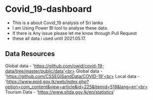 # Covid_19-dashboard
- This is a about Covid_19 analysis of Sri lanka<br>
- I am Using Power BI tool to analyse these data.<br>
- If there is Any issue please let me know through Pull Request<br>
- these all data i used until 2021.05.17.

## Data Resources
Global data - 'https://github.com/owid/covid-19-data/tree/master/public/data'<br>
Global data - 'https://github.com/CSSEGISandData/COVID-19'<br>
Local data  - 'https://www.epid.gov.lk/web/index.php?option=com_content&view=article&id=225&Itemid=518&lang=en'<br>
Tourism Data - 'https://www.sltda.gov.lk/en/statistics'
